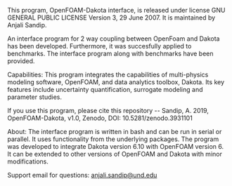 
This program, OpenFOAM-Dakota interface, is released under license GNU GENERAL PUBLIC LICENSE Version 3, 29 June 2007.  It is maintained by Anjali Sandip.

An interface program for 2 way coupling between OpenFoam and Dakota has been developed. Furthermore, it was succesfully applied to benchmarks.
The interface program along with benchmarks have been provided.

Capabilities: This program integrates the capabilities of multi-physics modeling software, OpenFOAM, and data analytics toolbox, Dakota. 
Its key features include uncertainty quantification, surrogate modeling and parameter studies.

If you use this program, please cite this repository -- Sandip, A. 2019, OpenFOAM-Dakota, v1.0, Zenodo, DOI: 10.5281/zenodo.3931101

About: The interface program is written in bash and can be run in serial or parallel.  It uses functionality from the underlying packages.  The program was developed to integrate Dakota version 6.10 with OpenFOAM version 6.   It can be extended to other versions of OpenFOAM and Dakota with minor modifications. 

Support email for questions: anjali.sandip@und.edu
